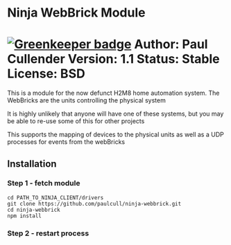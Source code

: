 Ninja WebBrick Module
=====================

[![Greenkeeper badge](https://badges.greenkeeper.io/paulcull/ninja-webbrick.svg)](https://greenkeeper.io/)
Author: Paul Cullender
Version: 1.1
Status: Stable
License: BSD
=====================

This is a module for the now defunct H2M8 home automation
system. The WebBricks are the units controlling the 
physical system

It is highly unlikely that anyone will have one of these
systems, but you may be able to re-use some of this for
other projects

This supports the mapping of devices to the physical units
as well as a UDP processes for events from the webBricks

## Installation
### Step 1 - fetch module
```
cd PATH_TO_NINJA_CLIENT/drivers
git clone https://github.com/paulcull/ninja-webbrick.git
cd ninja-webbrick
npm install
```

### Step 2 - restart process

